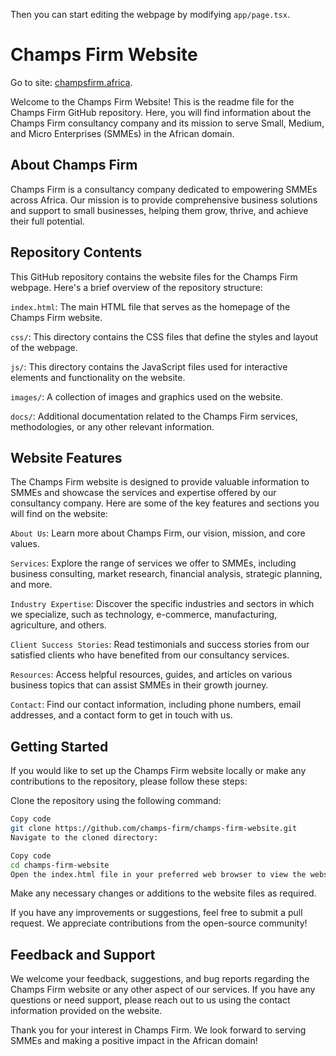 
Then you can start editing the webpage by modifying `app/page.tsx`.

# Champs Firm Website
Go to site: [champsfirm.africa](https://champsfirm.vercel.app).

Welcome to the Champs Firm Website! This is the readme file for the Champs Firm GitHub repository. Here, you will find information about the Champs Firm consultancy company and its mission to serve Small, Medium, and Micro Enterprises (SMMEs) in the African domain.

## About Champs Firm
Champs Firm is a consultancy company dedicated to empowering SMMEs across Africa. Our mission is to provide comprehensive business solutions and support to small businesses, helping them grow, thrive, and achieve their full potential.

## Repository Contents
This GitHub repository contains the website files for the Champs Firm webpage. Here's a brief overview of the repository structure:

`index.html`: The main HTML file that serves as the homepage of the Champs Firm website.

`css/`: This directory contains the CSS files that define the styles and layout of the webpage.

`js/`: This directory contains the JavaScript files used for interactive elements and functionality on the website.

`images/`: A collection of images and graphics used on the website.

`docs/`: Additional documentation related to the Champs Firm services, methodologies, or any other relevant information.

## Website Features

The Champs Firm website is designed to provide valuable information to SMMEs and showcase the services and expertise offered by our consultancy company. Here are some of the key features and sections you will find on the website:

`About Us`: Learn more about Champs Firm, our vision, mission, and core values.

`Services`: Explore the range of services we offer to SMMEs, including business consulting, market research, financial analysis, strategic planning, and more.

`Industry Expertise`: Discover the specific industries and sectors in which we specialize, such as technology, e-commerce, manufacturing, agriculture, and others.

`Client Success Stories`: Read testimonials and success stories from our satisfied clients who have benefited from our consultancy services.

`Resources`: Access helpful resources, guides, and articles on various business topics that can assist SMMEs in their growth journey.

`Contact`: Find our contact information, including phone numbers, email addresses, and a contact form to get in touch with us.

## Getting Started
If you would like to set up the Champs Firm website locally or make any contributions to the repository, please follow these steps:

Clone the repository using the following command:

```bash
Copy code
git clone https://github.com/champs-firm/champs-firm-website.git
Navigate to the cloned directory:
```

```bash
Copy code
cd champs-firm-website
Open the index.html file in your preferred web browser to view the website locally.
```

Make any necessary changes or additions to the website files as required.

If you have any improvements or suggestions, feel free to submit a pull request. We appreciate contributions from the open-source community!

## Feedback and Support
We welcome your feedback, suggestions, and bug reports regarding the Champs Firm website or any other aspect of our services. If you have any questions or need support, please reach out to us using the contact information provided on the website.

Thank you for your interest in Champs Firm. We look forward to serving SMMEs and making a positive impact in the African domain!
